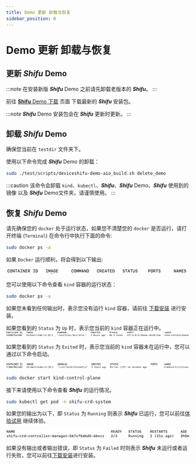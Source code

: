 ```yaml
---
title: Demo 更新 卸载与恢复
sidebar_position: 0
---
```


# Demo 更新 卸载与恢复

## 更新 ***Shifu*** Demo

:::note
在安装新版 ***Shifu*** Demo 之前请先卸载老版本的 ***Shifu***。
:::

前往 [**Shifu** Demo 下载](https://shifu.run/disclaimer) 页面 下载最新的 ***Shifu*** 安装包。

:::note
***Shifu*** Demo 安装包会在 ***Shifu*** 更新时更新。
:::

## 卸载 ***Shifu*** Demo

确保您当前在 `testdir` 文件夹下。 

使用以下命令完成 ***Shifu*** Demo 的卸载：

```bash
sudo ./test/scripts/deviceshifu-demo-aio_build.sh delete_demo
```

:::caution
该命令会卸载 `kind`、`kubectl`、***Shifu***、***Shifu*** Demo、***Shifu*** 使用到的镜像 以及 ***Shifu*** Demo文件夹，请谨慎使用。
:::

## 恢复 ***Shifu*** Demo

请先确保您的 `docker` 处于运行状态，如果您不清楚您的 `docker` 是否运行，请打开终端 (`Terminal`) 在命令行中执行下面的命令:

```bash
sudo docker ps -a
```

如果 `Docker` 运行顺利，将会得到以下输出:  

![](images-demo/docker_run.png)

您可以使用以下命令查看 `kind` 容器的运行状态：

```bash
sudo docker ps -a 
```

如果您未看到任何输出时，表示您没有运行 `kind` 容器，请前往 [下载安装](../tutorials/demo-install.md) 进行安装。

如果您看到的 `Status` 为 `Up` 时，表示您当前的 `kind` 容器正在运行中。
![](images-demo/docker-kind-up.png)

如果您看到的 `Status` 为 `Exited` 时，表示您当前的 `kind` 容器未在运行中，您可以通过以下命令启动。

![](images-demo/docker-kind-exit.png)

```bash
sudo docker start kind-control-plane
```

接下来请使用以下命令查看 ***Shifu*** 的运行情况。

```bash
sudo kubectl get pod -n shifu-crd-system
```

如果您的输出为以下，即 `Status` 为 `Running` 则表示 ***Shifu*** 已运行，您可以前往[体验试用](../tutorials/demo-try.md) 继续体验。

![](images-demo/shifu-run.png)

如果没有输出或者输出错误，即 `Status` 为 `Failed` 时则表示 ***Shifu*** 未运行或者运行失败，您可以前往[下载安装](../tutorials/demo-install.md)进行安装。

